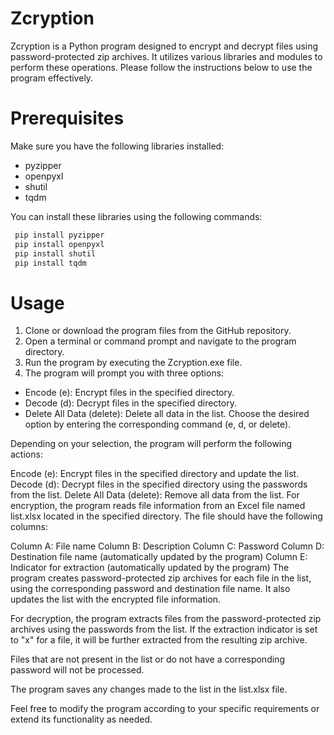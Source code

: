 # Zcryption
Zcryption is a Python program designed to encrypt and decrypt files using password-protected zip archives. It utilizes various libraries and modules to perform these operations. Please follow the instructions below to use the program effectively.

# Prerequisites
Make sure you have the following libraries installed:

- pyzipper
- openpyxl
- shutil
- tqdm

You can install these libraries using the following commands:
```bash 
 pip install pyzipper
 pip install openpyxl
 pip install shutil
 pip install tqdm
```

# Usage
1. Clone or download the program files from the GitHub repository.
2. Open a terminal or command prompt and navigate to the program directory.
3. Run the program by executing the Zcryption.exe file.
4. The program will prompt you with three options:
 - Encode (e): Encrypt files in the specified directory.
 - Decode (d): Decrypt files in the specified directory.
 - Delete All Data (delete): Delete all data in the list.
Choose the desired option by entering the corresponding command (e, d, or delete).

Depending on your selection, the program will perform the following actions:

Encode (e): Encrypt files in the specified directory and update the list.
Decode (d): Decrypt files in the specified directory using the passwords from the list.
Delete All Data (delete): Remove all data from the list.
For encryption, the program reads file information from an Excel file named list.xlsx located in the specified directory. The file should have the following columns:

Column A: File name
Column B: Description
Column C: Password
Column D: Destination file name (automatically updated by the program)
Column E: Indicator for extraction (automatically updated by the program)
The program creates password-protected zip archives for each file in the list, using the corresponding password and destination file name. It also updates the list with the encrypted file information.

For decryption, the program extracts files from the password-protected zip archives using the passwords from the list. If the extraction indicator is set to "x" for a file, it will be further extracted from the resulting zip archive.

Files that are not present in the list or do not have a corresponding password will not be processed.

The program saves any changes made to the list in the list.xlsx file.

Feel free to modify the program according to your specific requirements or extend its functionality as needed.
